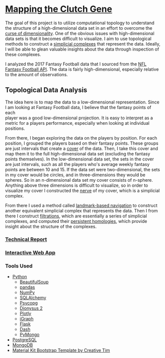 # [Mapping the Clutch Gene](http://benedictaquino.com/mapping-the-clutch-gene)

The goal of this project is to utilize computational topology to understand the 
structure of a high-dimensional data set in an effort to overcome the [curse of 
dimensionality](https://en.wikipedia.org/wiki/Curse_of_dimensionality). One of 
the obvious issues with high-dimensional data sets is that it becomes difficult 
to visualize. I aim to use topological methods to construct a [simplicial 
complexes](https://en.wikipedia.org/wiki/Simplicial_complex) that represent the 
data. Ideally, I will be able to glean valuable insights about the data through
inspection of these complexes.

I analyzed the 2017 Fantasy Football data that I sourced from the 
[NFL Fantasy Football API](http://api.fantasy.nfl.com/). The data is fairly 
high-dimensional, especially relative to the amount of observations.

## Topological Data Analysis

The idea here is to map the data to a low-dimensional representation. Since I am
looking at Fantasy Football data, I believe that the fantasy points of each  
player was a good low-dimensional projection. It is easy to interpret as a 
metric for a players performance, especially when looking at individual 
positions.

From there, I began exploring the data on the players by position. For each 
position, I grouped the players based on their fantasy points. These groups
are just intervals that create a 
[cover](https://en.wikipedia.org/wiki/Cover_(topology)) of the data.
Then, I take this cover and map them it to the full high-dimensional data set 
(excluding the fantasy points themselves). In the low-dimensional data set,
the sets in the cover are just intervals, such as all the players who's 
average weekly fantasy points are between 10 and 15. If the data set were 
two-dimensional, the sets in my cover would be circles, and in three-dimensions
they would be spheres. So in an n-dimensional data set my cover consists of 
n-sphere. Anything above three dimensions is difficult to visualize, so in order
to visualize my cover I constructed the 
[nerve](https://en.wikipedia.org/wiki/Nerve_of_a_covering) of my cover, which is
a simplicial complex.

From there I used a method called 
[landmark-based navigation](https://www.math.upenn.edu/~ghrist/preprints/landmarkvisibility.pdf) 
to construct another equivalent simplicial complex that represents the data. 
Then I from there I construct 
[filtrations](https://en.wikipedia.org/wiki/Filtration_(mathematics)), which are
essentially a series of simplicial complexes, and computed their 
[persistent homologies](https://en.wikipedia.org/wiki/Persistent_homology), 
which provide insight about the structure of the complexes.

### [Technical Report](report.md)

### [Interactive Web App](http://benedictaquino.com/mapping-the-clutch-gene)

### Tools Used

- [Python](https://www.python.org/)
    - [BeautifulSoup](https://www.crummy.com/software/BeautifulSoup/bs4/doc/)
    - [pandas](https://pandas.pydata.org/)
    - [NumPy](http://www.numpy.org/)
    - [SQLAlchemy](https://www.sqlalchemy.org/)
    - [Psycopg](http://initd.org/psycopg/)
    - [Dionysus 2](http://www.mrzv.org/software/dionysus2/)
    - [Plotly](https://plot.ly/)
    - [iGraph](http://igraph.org/redirect.html)
    - [Flask](http://flask.pocoo.org/)
    - [Dash](https://plot.ly/products/dash/)
    - [PyMongo](https://api.mongodb.com/python/current/)
- [PostgreSQL](https://www.postgresql.org/)
- [MongoDB](https://www.mongodb.com/)
- [Material Kit Bootstrap Template by Creative Tim](https://demos.creative-tim.com/material-kit/index.html)